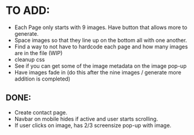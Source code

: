 # TO ADD:
- Each Page only starts with 9 images. Have button that allows more to generate.
- Space images so that they line up on the bottom all with one another.
- Find a way to not have to hardcode each page and how many images are in the file (WIP)
- cleanup css
- See if you can get some of the image metadata on the image pop-up
- Have images fade in (do this after the nine images / generate more addition is completed)


## DONE:
- Create contact page.
- Navbar on mobile hides if active and user starts scrolling.
- If user clicks on image, has 2/3 screensize pop-up with image.
